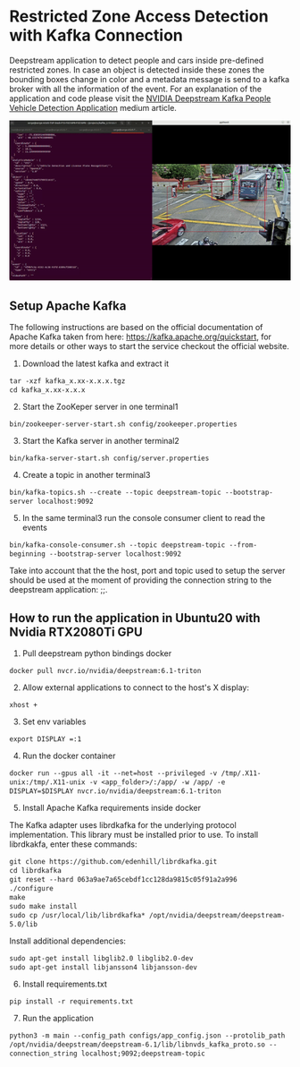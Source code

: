 # Restricted Zone Access Detection with Kafka Connection
Deepstream application to detect people and cars inside pre-defined restricted zones. In case an object is detected inside these zones the bounding boxes change in color and a metadata message is send to a kafka broker with all the information of the event. For an explanation of the application and code please visit the [NVIDIA Deepstream Kafka People Vehicle Detection Application](https://medium.com/@chavezferia.justinian/nvidia-deepstream-kafka-people-vehicle-detection-application-9cdc13571ea0) medium article.

![alt text](https://github.com/Serge3006/deepstream-kafka/blob/master/resources/output.gif "Application output")

## Setup Apache Kafka

The following instructions are based on the official documentation of Apache Kafka taken from here: https://kafka.apache.org/quickstart, for more details or other ways to start the service checkout the official website.

1. Download the latest kafka and extract it

```
tar -xzf kafka_x.xx-x.x.x.tgz
cd kafka_x.xx-x.x.x
```

2. Start the ZooKeper server in one terminal1
```
bin/zookeeper-server-start.sh config/zookeeper.properties
```

3. Start the Kafka server in another terminal2
```
bin/kafka-server-start.sh config/server.properties
```

4. Create a topic in another terminal3
```
bin/kafka-topics.sh --create --topic deepstream-topic --bootstrap-server localhost:9092
```

5. In the same terminal3 run the console consumer client to read the events

```
bin/kafka-console-consumer.sh --topic deepstream-topic --from-beginning --bootstrap-server localhost:9092
```

Take into account that the the host, port and topic used to setup the server should be used at the moment of providing the connection string to the deepstream application: <host>;<port>;<topic>.

## How to run the application in Ubuntu20 with Nvidia RTX2080Ti GPU

1. Pull deepstream python bindings docker
```
docker pull nvcr.io/nvidia/deepstream:6.1-triton
```

2. Allow external applications to connect to the host's X display:
```
xhost +
```
3. Set env variables
```
export DISPLAY =:1
```
4. Run the docker container
```
docker run --gpus all -it --net=host --privileged -v /tmp/.X11-unix:/tmp/.X11-unix -v <app_folder>/:/app/ -w /app/ -e DISPLAY=$DISPLAY nvcr.io/nvidia/deepstream:6.1-triton
```
5. Install Apache Kafka requirements inside docker

The Kafka adapter uses librdkafka for the underlying protocol implementation. This library must be installed prior to use. To install librdkakfa, enter these commands:

```
git clone https://github.com/edenhill/librdkafka.git
cd librdkafka
git reset --hard 063a9ae7a65cebdf1cc128da9815c05f91a2a996
./configure
make
sudo make install
sudo cp /usr/local/lib/librdkafka* /opt/nvidia/deepstream/deepstream-5.0/lib
```

Install additional dependencies:
```
sudo apt-get install libglib2.0 libglib2.0-dev
sudo apt-get install libjansson4 libjansson-dev
```

6. Install requirements.txt
```
pip install -r requirements.txt
```

7. Run the application
```
python3 -m main --config_path configs/app_config.json --protolib_path /opt/nvidia/deepstream/deepstream-6.1/lib/libnvds_kafka_proto.so --connection_string localhost;9092;deepstream-topic
```
